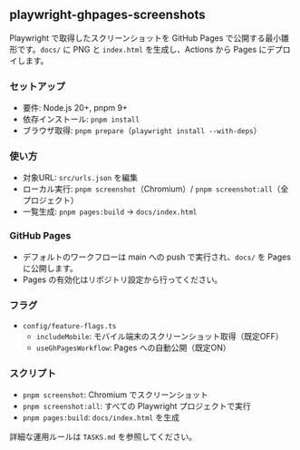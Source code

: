 ## playwright-ghpages-screenshots

Playwright で取得したスクリーンショットを GitHub Pages で公開する最小雛形です。`docs/` に PNG と `index.html` を生成し、Actions から Pages にデプロイします。

### セットアップ
- 要件: Node.js 20+, pnpm 9+
- 依存インストール: `pnpm install`
- ブラウザ取得: `pnpm prepare`（`playwright install --with-deps`）

### 使い方
- 対象URL: `src/urls.json` を編集
- ローカル実行: `pnpm screenshot`（Chromium）/ `pnpm screenshot:all`（全プロジェクト）
- 一覧生成: `pnpm pages:build` → `docs/index.html`

### GitHub Pages
- デフォルトのワークフローは main への push で実行され、`docs/` を Pages に公開します。
- Pages の有効化はリポジトリ設定から行ってください。

### フラグ
- `config/feature-flags.ts`
  - `includeMobile`: モバイル端末のスクリーンショット取得（既定OFF）
  - `useGhPagesWorkflow`: Pages への自動公開（既定ON）

### スクリプト
- `pnpm screenshot`: Chromium でスクリーンショット
- `pnpm screenshot:all`: すべての Playwright プロジェクトで実行
- `pnpm pages:build`: `docs/index.html` を生成

詳細な運用ルールは `TASKS.md` を参照してください。

